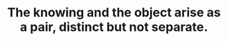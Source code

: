 ---
title: The knowing and the object arise as a pair, distinct but not separate.
tags: buddhism nondual experience
star: true
---